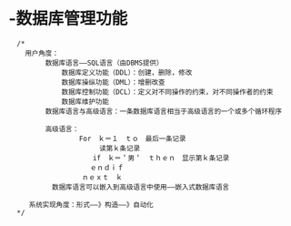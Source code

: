 # -数据库管理功能
      /*
        用户角度：
             数据库语言——SQL语言（由DBMS提供）
                 数据库定义功能（DDL）：创建，删除，修改
                 数据库操纵功能（DML）：增删改查
                 数据库控制功能（DCL）：定义对不同操作的约束，对不同操作者的约束
                 数据库维护功能
             数据库语言与高级语言：一条数据库语言相当于高级语言的一个或多个循环程序
             
             高级语言：　
             　　　　　For　ｋ＝１　ｔｏ　最后一条记录
                  　　　　　读第ｋ条记录
                       　if　ｋ＝＇男＇　ｔｈｅｎ　显示第ｋ条记录
                        ｅｎｄｉｆ
                      ｎｅｘｔ　ｋ
             　数据库语言可以嵌入到高级语言中使用——嵌入式数据库语言
              
         系统实现角度：形式——》构造——》自动化
      */
      
